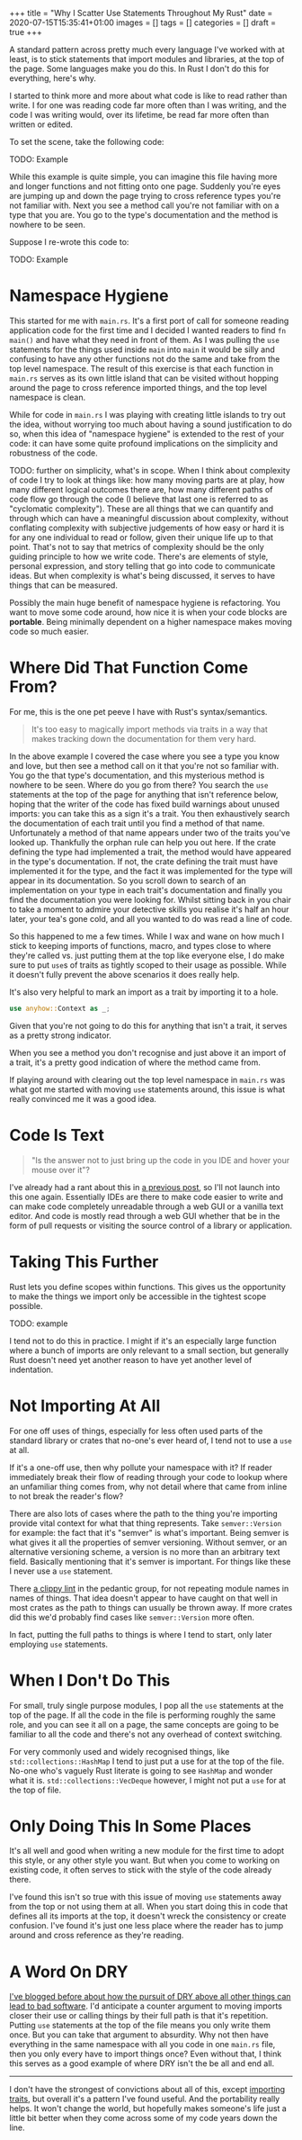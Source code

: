 +++
title = "Why I Scatter Use Statements Throughout My Rust"
date = 2020-07-15T15:35:41+01:00
images = []
tags = []
categories = []
draft = true
+++

A standard pattern across pretty much every language I've worked with at least,
is to stick statements that import modules and libraries, at the top of the
page.  Some languages make you do this.  In Rust I don't do this for
everything, here's why.

I started to think more and more about what code is like to read rather than
write. I for one was reading code far more often than I was writing, and the
code I was writing would, over its lifetime, be read far more often than
written or edited.

To set the scene, take the following code:

TODO: Example

While this example is quite simple, you can imagine this file having more and
longer functions and not fitting onto one page.  Suddenly you're eyes are
jumping up and down the page trying to cross reference types you're not
familiar with.  Next you see a method call you're not familiar with on a type
that you are.  You go to the type's documentation and the method is nowhere to
be seen.

Suppose I re-wrote this code to:

TODO: Example

[ide-rant]: ./ide-read-code.md

# Namespace Hygiene

This started for me with `main.rs`.  It's a first port of call for someone
reading application code for the first time and I decided I wanted readers
to find `fn main()` and have what they need in front of them.  As I was pulling
the `use` statements for the things used inside `main` into `main` it would
be silly and confusing to have any other functions not do the same and take from
the top level namespace. The result of this exercise is that each function in
`main.rs` serves as its own little island that can be visited without hopping
around the page to cross reference imported things, and the top level namespace
is clean.

While for code in `main.rs` I was playing with creating little islands to try
out the idea, without worrying too much about having a sound justification to
do so, when this idea of "namespace hygiene" is extended to the rest of your
code: it can have some quite profound implications on the simplicity and
robustness of the code.

TODO: further on simplicity, what's in scope.
When I think about complexity of code I try to look at things like: how many
moving parts are at play, how many different logical outcomes there are, how
many different paths of code flow go through the code (I believe that last one
is referred to as "cyclomatic complexity").  These are all things that we can
quantify and through which can have a meaningful discussion about complexity,
without conflating complexity with subjective judgements of how easy or hard
it is for any one individual to read or follow, given their unique life up to
that point. That's not to say that metrics of complexity should be the only
guiding principle to how we write code.  There's are elements of style, personal
expression, and story telling that go into code to communicate ideas.  But
when complexity is what's being discussed, it serves to have things that can
be measured.

Possibly the main huge benefit of namespace hygiene is refactoring. You want to
move some code around, how nice it is when your code blocks are **portable**.
Being minimally dependent on a higher namespace makes moving code so much
easier.

# Where Did That Function Come From?

For me, this is the one pet peeve I have with Rust's syntax/semantics.

> It's too easy to magically import methods via traits in a way that
  makes tracking down the documentation for them very hard.

In the above example I covered the case where you see a type you know and love,
but then see a method call on it that you're not so familiar with. You go the
that type's documentation, and this mysterious method is nowhere to be seen.
Where do you go from there? You search the `use` statements at the top of the
page for anything that isn't reference below, hoping that the writer of the
code has fixed build warnings about unused imports: you can take this as a sign
it's a trait.  You then exhaustively search the documentation of each trait
until you find a method of that name.  Unfortunately a method of that name
appears under two of the traits you've looked up.  Thankfully the orphan rule
can help you out here.  If the crate defining the type had implemented a trait,
the method would have appeared in the type's documentation.  If not, the crate
defining the trait must have implemented it for the type, and the fact it was
implemented for the type will appear in its documentation.  So you scroll down
to search of an implementation on your type in each trait's documentation and
finally you find the documentation you were looking for.  Whilst sitting back
in you chair to take a moment to admire your detective skills you realise it's
half an hour later, your tea's gone cold, and all you wanted to do was read a
line of code.

So this happened to me a few times.  While I wax and wane on how much I stick
to keeping imports of functions, macro, and types close to where they're called
vs.  just putting them at the top like everyone else, I do make sure to put
`use`s of traits as tightly scoped to their usage as possible.  While it
doesn't fully prevent the above scenarios it does really help.

It's also very helpful to mark an import as a trait by importing it to a hole.

```rust
use anyhow::Context as _;
```

Given that you're not going to do this for anything that isn't a trait, it
serves as a pretty strong indicator.

When you see a method you don't recognise and just above it an import of a
trait, it's a pretty good indication of where the method came from.

If playing around with clearing out the top level namespace in `main.rs` was
what got me started with moving `use` statements around, this issue is what
really convinced me it was a good idea.

# Code Is Text

> "Is the answer not to just bring up the code in you IDE and hover your mouse
  over it"?

I've already had a rant about this in [a previous post][ide-rant], so I'll not
launch into this one again. Essentially IDEs are there to make code easier to
write and can make code completely unreadable through a web GUI or a vanilla
text editor.  And code is mostly read through a web GUI whether that be in the
form of pull requests or visiting the source control of a library or
application.

# Taking This Further

Rust lets you define scopes within functions.  This gives us the opportunity to
make the things we import only be accessible in the tightest scope possible.

TODO: example

I tend not to do this in practice.  I might if it's an especially large
function where a bunch of imports are only relevant to a small section, but
generally Rust doesn't need yet another reason to have yet another level of
indentation.

# Not Importing At All

For one off uses of things, especially for less often used parts of the
standard library or crates that no-one's ever heard of, I tend not to use a
`use` at all.

If it's a one-off use, then why pollute your namespace with it? If reader
immediately break their flow of reading through your code to lookup where an
unfamiliar thing comes from, why not detail where that came from inline to not
break the reader's flow?

There are also lots of cases where the path to the thing you're importing
provide vital context for what that thing represents.  Take `semver::Version`
for example: the fact that it's "semver" is what's important.  Being semver is
what gives it all the properties of semver versioning.  Without semver, or an
alternative versioning scheme, a version is no more than an arbitrary text
field.  Basically mentioning that it's semver is important.  For things like
these I never use a `use` statement.

There [a clippy lint][mnr] in the pedantic group, for not repeating module
names in names of things. That idea doesn't appear to have caught on that well
in most crates as the path to things can usually be thrown away.  If more
crates did this we'd probably find cases like `semver::Version` more often.

[mnr]: https://rust-lang.github.io/rust-clippy/master/#module_name_repetitions

In fact, putting the full paths to things is where I tend to start, only later
employing `use` statements.

# When I Don't Do This

For small, truly single purpose modules, I pop all the `use` statements at the
top of the page.  If all the code in the file is performing roughly the same
role, and you can see it all on a page, the same concepts are going to be
familiar to all the code and there's not any overhead of context switching.

For very commonly used and widely recognised things, like
`std::collections::HashMap` I tend to just put a use for at the top of the
file.  No-one who's vaguely Rust literate is going to see `HashMap` and wonder
what it is.  `std::collections::VecDeque` however, I might not put a `use` for
at the top of file.

# Only Doing This In Some Places

It's all well and good when writing a new module for the first time to adopt
this style, or any other style you want. But when you come to working on
existing code, it often serves to stick with the style of the code already
there.

I've found this isn't so true with this issue of moving `use` statements away
from the top or not using them at all.  When you start doing this in code that
defines all its imports at the top, it doesn't wreck the consistency or create
confusion.  I've found it's just one less place where the reader has to jump
around and cross reference as they're reading.

# A Word On DRY

[I've blogged before about how the pursuit of DRY above all other things can
lead to bad software](./dry-not-a-goal.md).  I'd anticipate a counter argument
to moving imports closer their use or calling things by their full path is that
it's repetition.  Putting `use` statements at the top of the file means you
only write them once.  But you can take that argument to absurdity.  Why not
then have everything in the same namespace with all you code in one `main.rs`
file, then you only every have to import things once?  Even without that, I
think this serves as a good example of where DRY isn't the be all and end all.

---

I don't have the strongest of convictions about all of this, except [importing
traits](#where-did-that-function-come-from%3F), but overall it's a pattern I've
found useful.  And the portability really helps. It won't change the world, but
hopefully makes someone's life just a little bit better when they come across
some of my code years down the line.
